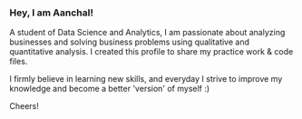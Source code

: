 ### Hey, I am Aanchal! 

A student of Data Science and Analytics, I am passionate about analyzing businesses and solving business problems using qualitative and quantitative analysis. I created this profile to share my practice work & code files.

I firmly believe in learning new skills, and everyday I strive to improve my knowledge and become a better 'version' of myself :)

Cheers!
